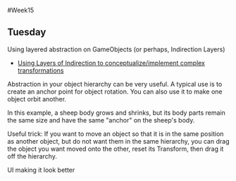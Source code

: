 #Week15

## Tuesday

Using layered abstraction on GameObjects (or perhaps, Indirection Layers)
+ [Using Layers of Indirection to conceptualize/implement complex transformations](https://answers.unity.com/questions/44641/how-to-scale-a-parent-without-scaling-children.html)

Abstraction in your object hierarchy can be very useful. A typical use is to create an anchor point for object rotation. You can also use it to make one object orbit another.

In this example, a sheep body grows and shrinks, but its body parts remain the same size and have the same "anchor" on the sheep's body.

Useful trick: If you want to move an object so that it is in the same position as another object, but do not want them in the same hierarchy, you can drag the object you want moved onto the other, reset its Transform, then drag it off the hierarchy.

UI making it look better
